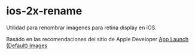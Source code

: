 ios-2x-rename
=============

Utilidad para renombrar imágenes para retina display en iOS.

Basádo en las recomendaciones del sitio de Apple Developer [App Launch (Default) Images](https://developer.apple.com/library/ios/documentation/iPhone/Conceptual/iPhoneOSProgrammingGuide/App-RelatedResources/App-RelatedResources.html#//apple_ref/doc/uid/TP40007072-CH6-SW12)
